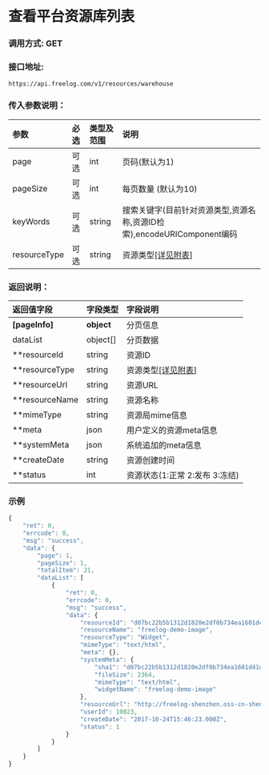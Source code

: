 # 查看平台资源库列表

### 调用方式: GET

### 接口地址:

```
https://api.freelog.com/v1/resources/warehouse
```

### 传入参数说明：


| 参数 | 必选 | 类型及范围 | 说明 |
| :--- | :--- | :--- | :--- |
|page|可选|int|页码(默认为1)|
|pageSize|可选|int|每页数量 (默认为10)|
|keyWords|可选|string|搜索关键字(目前针对资源类型,资源名称,资源ID检索),encodeURIComponent编码|
|resourceType|可选|string|资源类型[[详见附表]][资源类型] |

### 返回说明：

| 返回值字段 | 字段类型 | 字段说明 |
| :--- | :--- | :--- |
| **[pageInfo]** | **object** | 分页信息|
| dataList| object[]| 分页数据|
| **resourceId | string | 资源ID|
| **resourceType | string | 资源类型[[详见附表]][资源类型] |
| **resourceUrl | string | 资源URL |
| **resourceName | string | 资源名称 |
| **mimeType| string| 资源局mime信息|
| **meta| json| 用户定义的资源meta信息|
| **systemMeta| json| 系统追加的meta信息|
| **createDate| string| 资源创建时间|
| **status| int| 资源状态(1:正常 2:发布 3:冻结)|

### 示例

```js
{
    "ret": 0,
    "errcode": 0,
    "msg": "success",
    "data": {
        "page": 1,
        "pageSize": 1,
        "totalItem": 21,
        "dataList": [
            {
                "ret": 0,
                "errcode": 0,
                "msg": "success",
                "data": {
                    "resourceId": "d07bc22b5b1312d1820e2df0b734ea1601d41dd2",
                    "resourceName": "freelog-demo-image",
                    "resourceType": "Widget",
                    "mimeType": "text/html",
                    "meta": {},
                    "systemMeta": {
                        "sha1": "d07bc22b5b1312d1820e2df0b734ea1601d41dd2",
                        "fileSize": 2364,
                        "mimeType": "text/html",
                        "widgetName": "freelog-demo-image"
                    },
                    "resourceUrl": "http://freelog-shenzhen.oss-cn-shenzhen.aliyuncs.com/resources/widget/575325fc59bb4538b1fa7a86528c4bed",
                    "userId": 10023,
                    "createDate": "2017-10-24T15:46:23.000Z",
                    "status": 1
                }
            }
        ]
    }
}
```

[资源类型]: /附表/资源类型.html "资源类型"